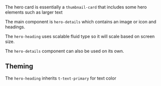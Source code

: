 The hero card is essentially a `thumbnail-card` that includes some hero elements such as larger text

The main component is `hero-details` which contains an image or icon and headings. 

The `hero-heading` uses scalable fluid type so it will scale based on screen size. 

The `hero-details` component can also be used on its own.

## Theming

The `hero-heading` inherits `t-text-primary` for text color
